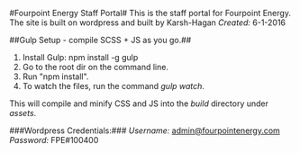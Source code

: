 #Fourpoint Energy Staff Portal#
This is the staff portal for Fourpoint Energy. The site is built on wordpress and built by Karsh-Hagan
*Created:* 6-1-2016

##Gulp Setup - compile SCSS + JS as you go.##
1. Install Gulp: npm install -g gulp
2. Go to the root dir on the command line.
3. Run "npm install".
4. To watch the files, run the command *gulp watch*.

This will compile and minify CSS and JS into the *build* directory under *assets*.

###Wordpress Credentials:###
*Username:* admin@fourpointenergy.com
*Password:* FPE#100400
